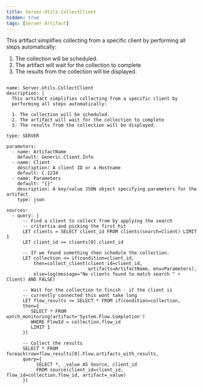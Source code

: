 ```yaml
---
title: Server.Utils.CollectClient
hidden: true
tags: [Server Artifact]
---
```


This artifact simplifies collecting from a specific client by
performing all steps automatically:

1. The collection will be scheduled.
2. The artifact will wait for the collection to complete
3. The results from the collection will be displayed.


<pre><code class="language-yaml">
name: Server.Utils.CollectClient
description: |
  This artifact simplifies collecting from a specific client by
  performing all steps automatically:

  1. The collection will be scheduled.
  2. The artifact will wait for the collection to complete
  3. The results from the collection will be displayed.

type: SERVER

parameters:
  - name: ArtifactName
    default: Generic.Client.Info
  - name: Client
    description: A client ID or a Hostname
    default: C.1234
  - name: Parameters
    default: &quot;{}&quot;
    description: A key/value JSON object specifying parameters for the artifact
    type: json

sources:
  - query: |
      -- Find a client to collect from by applying the search
      -- critertia and picking the first hit
      LET clients = SELECT client_id FROM clients(search=Client) LIMIT 1
      LET client_id &lt;= clients[0].client_id

      -- If we found something then schedule the collection.
      LET collection &lt;= if(condition=client_id,
          then=collect_client(client_id=client_id,
                              artifacts=ArtifactName, env=Parameters),
          else=log(message=&quot;No clients found to match search &quot; + Client) AND FALSE)

      -- Wait for the collection to finish - if the client is
      -- currently connected this wont take long
      LET flow_results &lt;= SELECT * FROM if(condition=collection,
      then={
         SELECT * FROM watch_monitoring(artifact=&#x27;System.Flow.Completion&#x27;)
         WHERE FlowId = collection.flow_id
         LIMIT 1
      })

      -- Collect the results
      SELECT * FROM foreach(row=flow_results[0].Flow.artifacts_with_results,
      query={
           SELECT *, _value AS Source, client_id
           FROM source(client_id=client_id, flow_id=collection.flow_id, artifact=_value)
      })

</code></pre>

